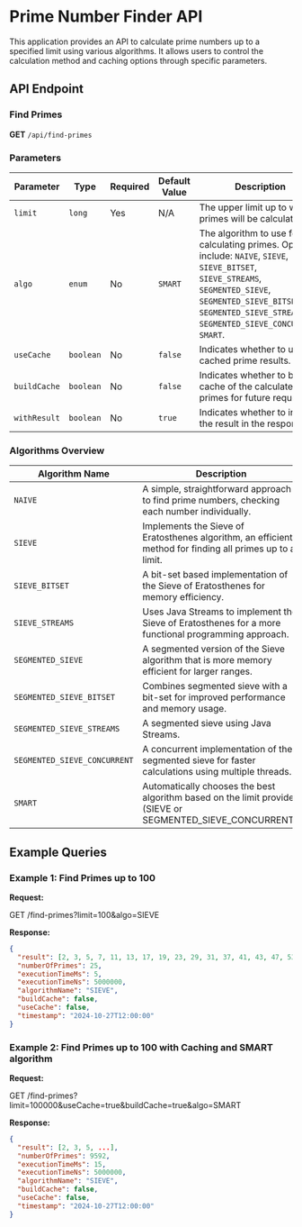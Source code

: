 # Prime Number Finder API

This application provides an API to calculate prime numbers up to a specified limit using various algorithms. It allows users to control the calculation method and caching options through specific parameters.

## API Endpoint

### Find Primes
**GET** `/api/find-primes`

### Parameters
| Parameter      | Type   | Required | Default Value | Description                                                                                      |
|----------------|--------|----------|---------------|--------------------------------------------------------------------------------------------------|
| `limit`        | `long` | Yes      | N/A           | The upper limit up to which primes will be calculated.                                         |
| `algo`         | `enum` | No       | `SMART`       | The algorithm to use for calculating primes. Options include: `NAIVE`, `SIEVE`, `SIEVE_BITSET`, `SIEVE_STREAMS`, `SEGMENTED_SIEVE`, `SEGMENTED_SIEVE_BITSET`, `SEGMENTED_SIEVE_STREAMS`, `SEGMENTED_SIEVE_CONCURRENT`, `SMART`. |
| `useCache`     | `boolean` | No   | `false`       | Indicates whether to use cached prime results.                                                  |
| `buildCache`   | `boolean` | No   | `false`       | Indicates whether to build a cache of the calculated primes for future requests.                |
| `withResult`   | `boolean` | No   | `true`        | Indicates whether to include the result in the response.                                        |

### Algorithms Overview
| Algorithm Name                          | Description                                                                                               |
|-----------------------------------------|-----------------------------------------------------------------------------------------------------------|
| `NAIVE`                                 | A simple, straightforward approach to find prime numbers, checking each number individually.              |
| `SIEVE`                                 | Implements the Sieve of Eratosthenes algorithm, an efficient method for finding all primes up to a limit. |
| `SIEVE_BITSET`                          | A bit-set based implementation of the Sieve of Eratosthenes for memory efficiency.                        |
| `SIEVE_STREAMS`                         | Uses Java Streams to implement the Sieve of Eratosthenes for a more functional programming approach.      |
| `SEGMENTED_SIEVE`                       | A segmented version of the Sieve algorithm that is more memory efficient for larger ranges.               |
| `SEGMENTED_SIEVE_BITSET`                | Combines segmented sieve with a bit-set for improved performance and memory usage.                        |
| `SEGMENTED_SIEVE_STREAMS`               | A segmented sieve using Java Streams.                                                                     |
| `SEGMENTED_SIEVE_CONCURRENT`            | A concurrent implementation of the segmented sieve for faster calculations using multiple threads.        |
| `SMART`                                 | Automatically chooses the best algorithm based on the limit provided (SIEVE or SEGMENTED_SIEVE_CONCURRENT).               |

## Example Queries

### Example 1: Find Primes up to 100
**Request:**

GET /find-primes?limit=100&algo=SIEVE

**Response:**
```json
{
  "result": [2, 3, 5, 7, 11, 13, 17, 19, 23, 29, 31, 37, 41, 43, 47, 53, 59, 61, 67, 71, 73, 79, 83, 89, 97],
  "numberOfPrimes": 25,
  "executionTimeMs": 5,
  "executionTimeNs": 5000000,
  "algorithmName": "SIEVE",
  "buildCache": false,
  "useCache": false,
  "timestamp": "2024-10-27T12:00:00"
}
```
### Example 2: Find Primes up to 100 with Caching and SMART algorithm
**Request:**

GET /find-primes?limit=100000&useCache=true&buildCache=true&algo=SMART

**Response:**
```json
{
  "result": [2, 3, 5, ...],
  "numberOfPrimes": 9592,
  "executionTimeMs": 15,
  "executionTimeNs": 5000000,
  "algorithmName": "SIEVE",
  "buildCache": false,
  "useCache": false,
  "timestamp": "2024-10-27T12:00:00"
}
```